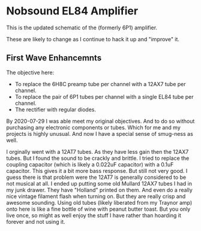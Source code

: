 # Nobsound EL84 Amplifier

This is the updated schematic of the (formerly 6P1) amplifier.

These are likely to change as I continue to hack it up and "improve" it.

## First Wave Enhancemnts

The objective here:

* To replace the 6H8C preamp tube per channel with a 12AX7 tube per channel.
* To replace the pair of 6P1 tubes per channel with a single EL84 tube per channel.
* The rectifier with regular diodes.

By 2020-07-29 I was able meet my original objectives. And to do so without purchasing any electronic components or tubes. Which for me and my projects is highly unusual. And now I have a special sense of smug-ness as well.

I orginally went with a 12AT7 tubes. As they have less gain then the 12AX7 tubes. But I found the sound to be crackly and brittle. I tried to replace the coupling capacitor (which is likely a 0.022uF capacitor) with a 0.1uF capacitor. This gives it a bit more bass response. But still not very good. I guess there is that problem were the 12AT7 is generally considered to be not musical at all. I ended up putting some old Mullard 12AX7 tubes I had in my junk drawer. They have "Holland" printed on them. And even do a really nice vintage filament flash when turning on. But they are really crisp and awesome sounding. Using old tubes (likely liberated from my Traynor amp) onto here is like a fine bottle of wine with peanut butter toast. But you only live once, so might as well enjoy the stuff I have rather than hoarding it forever and not using it.
